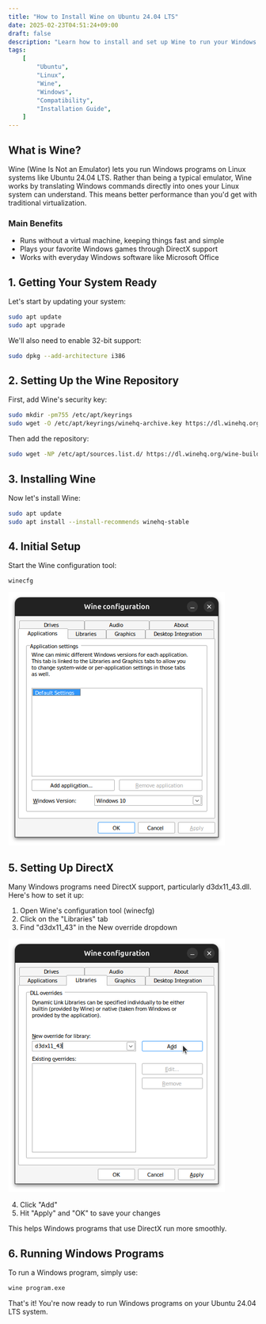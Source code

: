 ```yaml
---
title: "How to Install Wine on Ubuntu 24.04 LTS"
date: 2025-02-23T04:51:24+09:00
draft: false
description: "Learn how to install and set up Wine to run your Windows programs smoothly on Ubuntu 24.04 LTS"
tags:
    [
        "Ubuntu",
        "Linux",
        "Wine",
        "Windows",
        "Compatibility",
        "Installation Guide",
    ]
---
```


## What is Wine?

Wine (Wine Is Not an Emulator) lets you run Windows programs on Linux systems like Ubuntu 24.04 LTS. Rather than being a typical emulator, Wine works by translating Windows commands directly into ones your Linux system can understand. This means better performance than you'd get with traditional virtualization.

### Main Benefits

-   Runs without a virtual machine, keeping things fast and simple
-   Plays your favorite Windows games through DirectX support
-   Works with everyday Windows software like Microsoft Office

## 1. Getting Your System Ready

Let's start by updating your system:

```bash
sudo apt update
sudo apt upgrade
```

We'll also need to enable 32-bit support:

```bash
sudo dpkg --add-architecture i386
```

## 2. Setting Up the Wine Repository

First, add Wine's security key:

```bash
sudo mkdir -pm755 /etc/apt/keyrings
sudo wget -O /etc/apt/keyrings/winehq-archive.key https://dl.winehq.org/wine-builds/winehq.key
```

Then add the repository:

```bash
sudo wget -NP /etc/apt/sources.list.d/ https://dl.winehq.org/wine-builds/ubuntu/dists/$(lsb_release -sc)/winehq-$(lsb_release -sc).sources
```

## 3. Installing Wine

Now let's install Wine:

```bash
sudo apt update
sudo apt install --install-recommends winehq-stable
```

## 4. Initial Setup

Start the Wine configuration tool:

```bash
winecfg
```

![Wine Configuration Screen](image-2.png)

## 5. Setting Up DirectX

Many Windows programs need DirectX support, particularly d3dx11_43.dll. Here's how to set it up:

1. Open Wine's configuration tool (winecfg)
2. Click on the "Libraries" tab
3. Find "d3dx11_43" in the New override dropdown

![Wine Configuration Screen](image-3.png)

4. Click "Add"
5. Hit "Apply" and "OK" to save your changes

This helps Windows programs that use DirectX run more smoothly.

## 6. Running Windows Programs

To run a Windows program, simply use:

```bash
wine program.exe
```

That's it! You're now ready to run Windows programs on your Ubuntu 24.04 LTS system.
